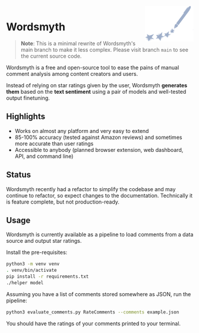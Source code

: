 <img src="./media/logo.svg" width=130 align=right />

# Wordsmyth

> **Note**:
> This is a minimal rewrite of Wordsmyth's main branch to make it less complex. Please visit branch `main` to see the current source code.

Wordsmyth is a free and open-source tool to ease the pains of manual comment analysis among content creators and users.

Instead of relying on star ratings given by the user, Wordsmyth **generates them** based on the **text sentiment** using a pair of models and well-tested output finetuning.

## Highlights

- Works on almost any platform and very easy to extend
- 85-100% accuracy (tested against Amazon reviews) and sometimes more accurate than user ratings
- Accessible to anybody (planned browser extension, web dashboard, API, and command line)

## Status

Wordsmyth recently had a refactor to simplify the codebase and may continue to refactor, so expect changes to the documentation. Technically it is feature complete, but not production-ready.

## Usage

Wordsmyth is currently available as a pipeline to load comments from a data source and output star ratings.

Install the pre-requisites:

```bash
python3 -m venv venv
. venv/bin/activate
pip install -r requirements.txt
./helper model
```

Assuming you have a list of comments stored somewhere as JSON, run the pipeline:

```bash
python3 evaluate_comments.py RateComments --comments example.json
```

You should have the ratings of your comments printed to your terminal.
